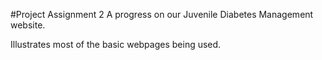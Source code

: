 #Project Assignment 2
A progress on our Juvenile Diabetes Management website.

Illustrates most of the basic webpages being used.